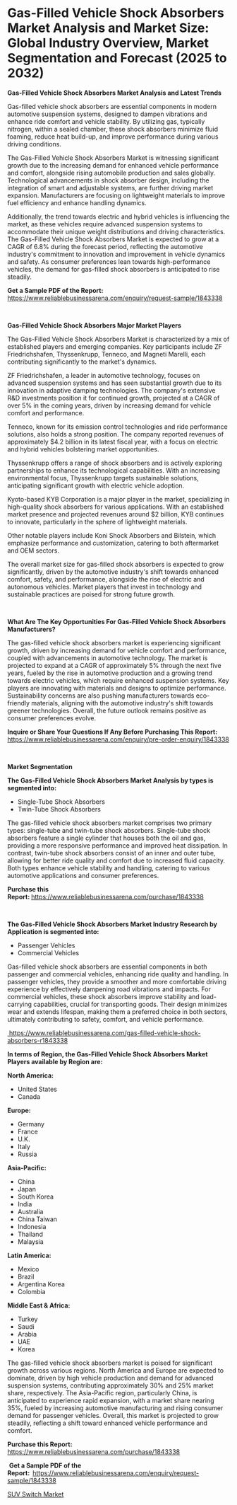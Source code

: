 <p><h1>Gas-Filled Vehicle Shock Absorbers Market Analysis and Market Size: Global Industry Overview, Market Segmentation and Forecast (2025 to 2032)</h1></p><p><strong>Gas-Filled Vehicle Shock Absorbers Market Analysis and Latest Trends</strong></p>
<p><p>Gas-filled vehicle shock absorbers are essential components in modern automotive suspension systems, designed to dampen vibrations and enhance ride comfort and vehicle stability. By utilizing gas, typically nitrogen, within a sealed chamber, these shock absorbers minimize fluid foaming, reduce heat build-up, and improve performance during various driving conditions. </p><p>The Gas-Filled Vehicle Shock Absorbers Market is witnessing significant growth due to the increasing demand for enhanced vehicle performance and comfort, alongside rising automobile production and sales globally. Technological advancements in shock absorber design, including the integration of smart and adjustable systems, are further driving market expansion. Manufacturers are focusing on lightweight materials to improve fuel efficiency and enhance handling dynamics.</p><p>Additionally, the trend towards electric and hybrid vehicles is influencing the market, as these vehicles require advanced suspension systems to accommodate their unique weight distributions and driving characteristics. The Gas-Filled Vehicle Shock Absorbers Market is expected to grow at a CAGR of 6.8% during the forecast period, reflecting the automotive industry's commitment to innovation and improvement in vehicle dynamics and safety. As consumer preferences lean towards high-performance vehicles, the demand for gas-filled shock absorbers is anticipated to rise steadily.</p></p>
<p><strong>Get a Sample PDF of the Report:&nbsp;</strong> <a href="https://www.reliablebusinessarena.com/enquiry/request-sample/1843338?utm_campaign=2530&utm_medium=2&utm_source=Github&utm_content=ia&utm_term=31032025&utm_id=gas-filled-vehicle-shock-absorbers">https://www.reliablebusinessarena.com/enquiry/request-sample/1843338</a></p>
<p>&nbsp;</p>
<p><strong>Gas-Filled Vehicle Shock Absorbers Major Market Players</strong></p>
<p><p>The Gas-Filled Vehicle Shock Absorbers Market is characterized by a mix of established players and emerging companies. Key participants include ZF Friedrichshafen, Thyssenkrupp, Tenneco, and Magneti Marelli, each contributing significantly to the market's dynamics.</p><p>ZF Friedrichshafen, a leader in automotive technology, focuses on advanced suspension systems and has seen substantial growth due to its innovation in adaptive damping technologies. The company's extensive R&D investments position it for continued growth, projected at a CAGR of over 5% in the coming years, driven by increasing demand for vehicle comfort and performance.</p><p>Tenneco, known for its emission control technologies and ride performance solutions, also holds a strong position. The company reported revenues of approximately $4.2 billion in its latest fiscal year, with a focus on electric and hybrid vehicles bolstering market opportunities. </p><p>Thyssenkrupp offers a range of shock absorbers and is actively exploring partnerships to enhance its technological capabilities. With an increasing environmental focus, Thyssenkrupp targets sustainable solutions, anticipating significant growth with electric vehicle adoption.</p><p>Kyoto-based KYB Corporation is a major player in the market, specializing in high-quality shock absorbers for various applications. With an established market presence and projected revenues around $2 billion, KYB continues to innovate, particularly in the sphere of lightweight materials.</p><p>Other notable players include Koni Shock Absorbers and Bilstein, which emphasize performance and customization, catering to both aftermarket and OEM sectors.</p><p>The overall market size for gas-filled shock absorbers is expected to grow significantly, driven by the automotive industry's shift towards enhanced comfort, safety, and performance, alongside the rise of electric and autonomous vehicles. Market players that invest in technology and sustainable practices are poised for strong future growth.</p></p>
<p>&nbsp;</p>
<p><strong>What Are The Key Opportunities For Gas-Filled Vehicle Shock Absorbers Manufacturers?</strong></p>
<p><p>The gas-filled vehicle shock absorbers market is experiencing significant growth, driven by increasing demand for vehicle comfort and performance, coupled with advancements in automotive technology. The market is projected to expand at a CAGR of approximately 5% through the next five years, fueled by the rise in automotive production and a growing trend towards electric vehicles, which require enhanced suspension systems. Key players are innovating with materials and designs to optimize performance. Sustainability concerns are also pushing manufacturers towards eco-friendly materials, aligning with the automotive industry's shift towards greener technologies. Overall, the future outlook remains positive as consumer preferences evolve.</p></p>
<p><strong>Inquire or Share Your Questions If Any Before Purchasing This Report:</strong> <a href="https://www.reliablebusinessarena.com/enquiry/pre-order-enquiry/1843338?utm_campaign=2530&utm_medium=2&utm_source=Github&utm_content=ia&utm_term=31032025&utm_id=gas-filled-vehicle-shock-absorbers">https://www.reliablebusinessarena.com/enquiry/pre-order-enquiry/1843338</a></p>
<p>&nbsp;</p>
<p><strong>Market Segmentation</strong></p>
<p><strong>The Gas-Filled Vehicle Shock Absorbers Market Analysis by types is segmented into:</strong></p>
<p><ul><li>Single-Tube Shock Absorbers</li><li>Twin-Tube Shock Absorbers</li></ul></p>
<p><p>The gas-filled vehicle shock absorbers market comprises two primary types: single-tube and twin-tube shock absorbers. Single-tube shock absorbers feature a single cylinder that houses both the oil and gas, providing a more responsive performance and improved heat dissipation. In contrast, twin-tube shock absorbers consist of an inner and outer tube, allowing for better ride quality and comfort due to increased fluid capacity. Both types enhance vehicle stability and handling, catering to various automotive applications and consumer preferences.</p></p>
<p><strong>Purchase this Report:&nbsp;</strong><a href="https://www.reliablebusinessarena.com/purchase/1843338?utm_campaign=2530&utm_medium=2&utm_source=Github&utm_content=ia&utm_term=31032025&utm_id=gas-filled-vehicle-shock-absorbers">https://www.reliablebusinessarena.com/purchase/1843338</a></p>
<p>&nbsp;</p>
<p><strong>The Gas-Filled Vehicle Shock Absorbers Market Industry Research by Application is segmented into:</strong></p>
<p><ul><li>Passenger Vehicles</li><li>Commercial Vehicles</li></ul></p>
<p><p>Gas-filled vehicle shock absorbers are essential components in both passenger and commercial vehicles, enhancing ride quality and handling. In passenger vehicles, they provide a smoother and more comfortable driving experience by effectively dampening road vibrations and impacts. For commercial vehicles, these shock absorbers improve stability and load-carrying capabilities, crucial for transporting goods. Their design minimizes wear and extends lifespan, making them a preferred choice in both sectors, ultimately contributing to safety, comfort, and vehicle performance.</p></p>
<p><a href="https://www.reliablebusinessarena.com/gas-filled-vehicle-shock-absorbers-r1843338?utm_campaign=2530&utm_medium=2&utm_source=Github&utm_content=ia&utm_term=31032025&utm_id=gas-filled-vehicle-shock-absorbers">&nbsp;https://www.reliablebusinessarena.com/gas-filled-vehicle-shock-absorbers-r1843338</a></p>
<p><strong>In terms of Region, the Gas-Filled Vehicle Shock Absorbers Market Players available by Region are:</strong></p>
<p>
    <p> <strong> North America: </strong>
        <ul>
            <li>United States</li>
            <li>Canada</li>
        </ul>
        </p> 
    <p> <strong> Europe: </strong>
        <ul>
            <li>Germany</li>
            <li>France</li>
            <li>U.K.</li>
            <li>Italy</li>
            <li>Russia</li>
        </ul>
        </p> 
    <p> <strong> Asia-Pacific: </strong>
        <ul>
            <li>China</li>
            <li>Japan</li>
            <li>South Korea</li>
            <li>India</li>
            <li>Australia</li>
            <li>China Taiwan</li>
            <li>Indonesia</li>
            <li>Thailand</li>
            <li>Malaysia</li>
        </ul>
        </p> 
    <p> <strong> Latin America: </strong>
        <ul>
            <li>Mexico</li>
            <li>Brazil</li>
            <li>Argentina Korea</li>
            <li>Colombia</li>
        </ul>
        </p> 
    <p> <strong> Middle East & Africa: </strong>
        <ul>
            <li>Turkey</li>
            <li>Saudi</li>
            <li>Arabia</li>
            <li>UAE</li>
            <li>Korea</li>
        </ul>
    </p>
    </p>
<p><p>The gas-filled vehicle shock absorbers market is poised for significant growth across various regions. North America and Europe are expected to dominate, driven by high vehicle production and demand for advanced suspension systems, contributing approximately 30% and 25% market share, respectively. The Asia-Pacific region, particularly China, is anticipated to experience rapid expansion, with a market share nearing 35%, fueled by increasing automotive manufacturing and rising consumer demand for passenger vehicles. Overall, this market is projected to grow steadily, reflecting a shift toward enhanced vehicle performance and comfort.</p></p>
<p><strong>Purchase this Report: </strong><a href="https://www.reliablebusinessarena.com/purchase/1843338?utm_campaign=2530&utm_medium=2&utm_source=Github&utm_content=ia&utm_term=31032025&utm_id=gas-filled-vehicle-shock-absorbers">https://www.reliablebusinessarena.com/purchase/1843338</a></p>
<p>&nbsp;<strong>Get a Sample PDF of the Report:&nbsp;&nbsp;</strong><a href="https://www.reliablebusinessarena.com/enquiry/request-sample/1843338?utm_campaign=2530&utm_medium=2&utm_source=Github&utm_content=ia&utm_term=31032025&utm_id=gas-filled-vehicle-shock-absorbers">https://www.reliablebusinessarena.com/enquiry/request-sample/1843338</a></p>
<p><strong></strong></p>
<p><p><a href="https://github.com/ParvinKhatun77/Market-Research-Report-List-2/blob/main/suv-switch-market.md?utm_campaign=2530&utm_medium=2&utm_source=Github&utm_content=ia&utm_term=31032025&utm_id=gas-filled-vehicle-shock-absorbers">SUV Switch Market</a></p></p>